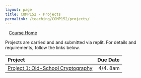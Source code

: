 ```yaml
---
layout: page
title: COMP152 - Projects
permalink: /teaching/COMP152/projects/
---
```


&nbsp;&nbsp;&nbsp;[Course Home](/teaching/COMP152/)

Projects are carried and and submitted via replit.  For details and requirements, follow the links below. 

| Project | Due Date |
| :--- | ---: |
| [Project 1: Old-School Cryptography](/teaching/COMP152/projects/monocipher) | 4/4. 8am |
